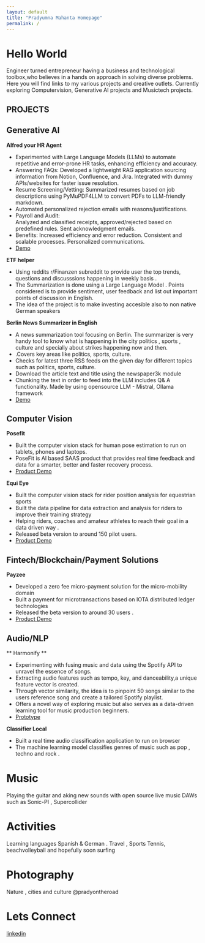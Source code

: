 ```yaml
---
layout: default
title: "Pradyumna Mahanta Homepage"
permalink: /
---
```

# Hello World 
Engineer turned entrepreneur having a business and technological toolbox,who believes in a hands on approach in solving diverse problems. Here you will find links to my various projects and creative outlets. Currently exploring Computervision, Generative AI projects and Musictech projects.

## PROJECTS
## Generative AI 
**Alfred your HR Agent** 
- Experimented with Large Language Models (LLMs) to automate repetitive and error-prone HR tasks, enhancing efficiency and accuracy.
- Answering FAQs:
 Developed a lightweight RAG application sourcing information from Notion, Confluence, and Jira.
 Integrated with dummy APIs/websites for faster issue resolution.
- Resume Screening/Vetting:
  Summarized resumes based on job descriptions using PyMuPDF4LLM to convert PDFs to LLM-friendly markdown.
- Automated personalized rejection emails with reasons/justifications.
- Payroll and Audit:  
  Analyzed and classified receipts, approved/rejected based on predefined rules.
  Sent acknowledgment emails.
- Benefits:
  Increased efficiency and error reduction.
  Consistent and scalable processes.
  Personalized communications.
 - [Demo](https://youtube.com/shorts/ZesDc_Fj5Zo)

**ETF helper**
- Using reddits r/Finanzen subreddit to provide user the top trends, questions and discusssions happening in weekly basis .
- The Summarization is done using a Large Language Model . Points considered is to provide sentiment, user feedback and list out important points of discussion in English.
- The idea of the project is to make investing accesible also to non native German speakers
  

**Berlin News Summarizer in English**
- A news summarization tool focusing on Berlin. The summarizer is very handy tool to know what is happening in the city politics , sports , culture and specially about strikes happening now and then.
- .Covers key areas like politics, sports, culture.
-  Checks for latest three RSS feeds on the given day for different topics such as politics, sports, culture.
-  Download the article text and title using the newspaper3k module
-   Chunking the text in order to feed into the LLM includes Q& A functionality. Made by using opensource LLM - Mistral, Ollama framework
-   [Demo](https://www.youtube.com/watch?v=qE8xH1tLSwM&t=8s)


## Computer Vision 
**Posefit**
 - Built the computer vision stack for human pose estimation to run on tablets, phones and laptops.
 - PoseFit is AI based SAAS product that provides real time feedback and data for a smarter, better and faster recovery process. 
 - [Product Demo](https://www.youtube.com/watch?v=NESL6rhN8Vg)
 
**Equi Eye**
 - Built the computer vision stack for rider position analysis for equestrian sports 
 - Built the data pipeline for data extraction and analysis for riders to improve their training strategy 
 - Helping riders, coaches and amateur athletes to reach their goal in a data driven way . 
 - Released beta version to around 150 pilot users. 
 - [Product Demo ](https://youtu.be/Aiu4LuMbUPc)
 
## Fintech/Blockchain/Payment Solutions 
**Payzee**
 - Developed a zero fee micro-payment solution for the micro-mobility domain 
 - Built a payment for microtransactions based on IOTA distributed ledger technologies 
 - Released the beta version to around 30 users . 
 - [Product Demo ](https://youtu.be/daJWRMCCjts)
 
## Audio/NLP 
** Harmonify ** 
- Experimenting with fusing music and data using the Spotify API to unravel the essence of songs.
- Extracting audio features such as tempo, key, and danceability,a unique feature vector is created.
- Through vector similarity, the idea is to pinpoint 50 songs similar to the users reference song and create a tailored Spotify playlist.
- Offers a novel way of exploring music but also serves as a data-driven learning tool for music production beginners.
- [Prototype](https://www.linkedin.com/posts/pradyumna-mahanta-0ba09815_opensource-software-spotify-activity-7056514678167883776-8njs?utm_source=share&utm_medium=member_desktop)
  
**Classifier Local**
 - Built a real time audio classification application to run on browser 
 - The machine learning model classifies genres of music such as pop , techno and rock . 

# Music

Playing the guitar and  aking new sounds with open source live music DAWs such as Sonic-PI , Supercollider 

# Activities

Learning languages Spanish & German . Travel , Sports Tennis, beachvolleyball and hopefully soon surfing

# Photography 

Nature , cities and culture @pradyontheroad

# Lets Connect
[linkedin](https://www.linkedin.com/in/pradyumna-mahanta-0ba09815/)
